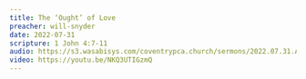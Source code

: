 ```yaml
---
title: The ‘Ought’ of Love
preacher: will-snyder
date: 2022-07-31
scripture: 1 John 4:7-11
audio: https://s3.wasabisys.com/coventrypca.church/sermons/2022.07.31.A The ‘Ought’ of Love - Will Snyder.mp3
video: https://youtu.be/NKQ3UTIGzmQ
---
```

